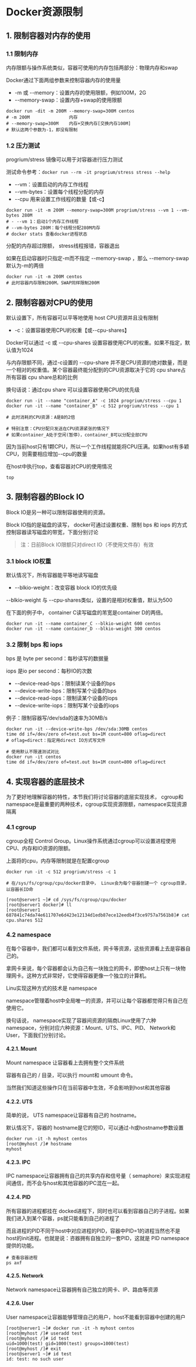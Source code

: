# Docker资源限制

## 1. 限制容器对内存的使用

### 1.1 限制内存

内存限额与操作系统类似，容器可使用的内存包括两部分：物理内存和swap

Docker通过下面两组参数来控制容器内存的使用量

- -m 或 --memory：设置内存的使用限额，例如100M，2G
- --memory-swap：设置内存+swap的使用限额

```
docker run -dit -m 200M --memory-swap=300M centos
# -m 200M				内存
# --memory-swap=300M	内存+交换内存[交换内存100M]
# 默认这两个参数为-1，即没有限制
```

### 1.2 压力测试

progrium/stress 镜像可以用于对容器进行压力测试

测试命令参考：`docker run --rm -it progrium/stress stress --help`

- --vm：设置启动的内存工作线程
- --vm-bytes：设置每个线程分配的内存
- --cpu 用来设置工作线程的数量【或-c】

```
docker run -it -m 200M --memory-swap=300M progrium/stress --vm 1 --vm-bytes 280M
# - --vm 1：启动1个内存工作线程
# --vm-bytes 280M：每个线程分配280M内存
# docker stats 查看docker进程状态
```

分配的内存超过限额， stress线程报错，容器退出

如果在启动容器时只指定-m而不指定 --memory-swap ，那么 --memory-swap 默认为-m的两倍

```
docker run -it -m 200M centos
# 此时容器内存限制200M，SWAP同样限制200M
```



## 2. 限制容器对CPU的使用

默认设置下，所有容器可以平等地使用 host CPU资源并且没有限制

- -c：设置容器使用CPU的权重【或--cpu-shares】

Docker可以通过 -c 或 --cpu-shares 设置容器使用CPU的权重。如果不指定，默认值为1024

与内存限额不同，通过-c设置的 --cpu-share 并不是CPU资源的绝对数量，而是一个相对的权重值。某个容器最终能分配到的CPU资源取决于它的 cpu share占所有容器 cpu share总和的比例

换句话说：通过cpu share 可以设置容器使用CPU的优先级

```
docker run -it --name "container_A" -c 1024 progrium/stress --cpu 1
docker run -it --name "container_B" -c 512 progrium/stress --cpu 1 

# 此时消耗的CPU资源：A是B的2倍

# 特别注意：CPU分配只发送在CPU资源紧张的情况下
# 如果container_A处于空闲(暂停)，container_B可以分配全部CPU
```

因为当前host只有1颗CPU，所以一个工作线程就能将CPU压满。如果host有多颖CPU，则需要相应增加--cpu的数量

在host中执行top，查看容器对CPU的使用情况

```
top
```

## 3. 限制容器的Block IO

Block IO是另一种可以限制容器使用的资源。 

Block IO指的是磁盘的读写， docker可通过设置权重、限制 bps 和 iops 的方式控制容器读写磁盘的带宽，下面分别讨论

> 注：日前Block IO限额只对direct IO（不使用文件存）有效
>

### 3.1 block IO权重

默认情况下，所有容器能平等地读写磁盘

- --blkio-weight：改变容器 block IO的优先级

--blkio-weight 与 --cpu-shares类似，设置的是相对权重值，默认为500

在下面的例子中， container C读写磁盘的芾宽是container D的两倍。

```
docker run -it --name container_C --blkio-weight 600 centos
docker run -it --name container_D --blkio-weight 300 centos
```

### 3.2 限制 bps 和 iops 

bps 是 byte per second：每秒读写的数据量

iops 是io per second：每秒IO的次数

- --device-read-bps：限制读某个设备的bps
- --device-write-bps：限制写某个设备的bps
- --device-read-iops：限制读某个设备的iops
- --device-write-iops：限制写某个设备的iops

例子：限制容器写/dev/sda的速率为30MB/s

```
docker run -it --device-write-bps /dev/sda:30MB centos
time dd if=/dev/zero of=test.out bs=1M count=800 oflag=direct
# oflag=direct：指定用direct IO方式写文件
```

```
# 使用默认不限速测试对比
docker run -it centos
time dd if=/dev/zero of=test.out bs=1M count=800 oflag=direct
```



## 4. 实现容器的底层技术

为了更好地理解容器的特性，本节我们将讨论容器的底层实现技术， cgroup和 namespace是最重要的两种技术，cgroup实现资源限额，namespace实现资源隔离

### 4.1 cgroup

cgroup全程 Control Group。Linux操作系统通过cgroup可以设置进程使用CPU、内存和IO资源的限额。

上面将的cpu，内存等限制就是在配置cgroup

```
docker run -it -c 512 progrium/stress -c 1
```

```
# 在/sys/fs/cgroup/cpu/docker目录中， Linux会为每个容器创建一个 cgroup目录，以容器长ID命

[root@server1 ~]# cd /sys/fs/cgroup/cpu/docker
[root@server1 docker]# ll
[root@server1 687841c74da74e611707e6d423e12134d1edb87ece12eedb4f3ce9757a7561b8]# cat cpu.shares 512
```

### 4.2 namespace

在每个容器中，我们都可以看到文件系统，网卡等资源，这些资源看上去是容器自己的。

拿网卡来说，每个容器都会认为自己有一块独立的网卡，即使host上只有一块物理网卡。这种方式非常好，它使得容器更像一个独立的计算机。

Linu实现这种方式的技术是 namespace

namespace管理着host中全局唯一的资源，并可以让每个容器都觉得只有自己在使用它。

换句话说， namespace实现了容器间资源的隔商Linux使用了六种 namespace，分别对应六种资源：Mount、UTS、IPC、PID、 Network和User，下面我们分别讨论。

#### 4.2.1. Mount

Mount namespace 让容器看上去拥有整个文件系统

容器有自己的 / 目录，可以执行 mount和 umount 命令。

当然我们知道这些操作只在当前容器中生效，不会影响到host和其他容器

#### 4.2.2. UTS

简单的说， UTS namespace让容器有自己的 hostname。

默认情况下，容器的 hostname是它的短ID，可以通过-h或hostname参数设置

```
docker run -it -h myhost centos
[root@myhost /]# hostname
myhost
```

#### 4.2.3. IPC

IPC namespace让容器拥有自己的共享内存和信号量（ semaphore）来实现进程间通信，而不会与host和其他容器的IPC混在一起。

#### 4.2.4. PID

所有容器的进程都挂在 docked进程下，同时也可以看到容器自己的子进程。如果我们进入到某个容器，ps就只能看到自己的进程了

而且进程的PID不同于host中对应进程的PID，容器中PID=1的进程当然也不是host的init进程。也就是说：咨器拥有自独立的一套PID，这就是 PID namespace提供的功能。

```
# 查看容器进程
ps axf
```

#### 4.2.5. Network

Network namespace让容器拥有自己独立的网卡、IP、路由等资源

#### 4.2.6. User

User namespace让容器能够管理自己的用户，host不能看到容器中创建的用户

```
[root@server1 ~]# docker run -it -h myhost centos
[root@myhost /]# useradd test
[root@myhost /]# id test
uid=1000(test) gid=1000(test) groups=1000(test)
[root@myhost /]# exit
[root@server1 ~]# id test
id: test: no such user
```

